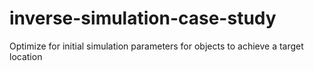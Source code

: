 # inverse-simulation-case-study
Optimize for initial simulation parameters for objects to achieve a target location
